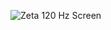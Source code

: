 ![Zeta 120 Hz Screen](https://github.com/user-attachments/assets/69fb084e-396d-4fba-a608-c6e477a18834)